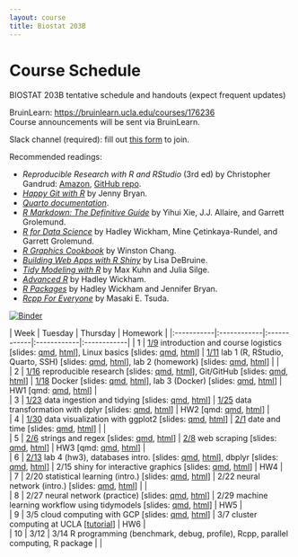 ```yaml
---
layout: course
title: Biostat 203B
---
```


# Course Schedule

BIOSTAT 203B tentative schedule and handouts (expect frequent updates)

BruinLearn: <https://bruinlearn.ucla.edu/courses/176236>   
Course announcements will be sent via BruinLearn. 

Slack channel (required): fill out [this form](https://forms.gle/eC6RNTGoQTFNt1Jd8) to join.  

Recommended readings:  

* _Reproducible Research with R and RStudio_ (3rd ed) by Christopher Gandrud: [Amazon](https://www.amazon.com/Reproducible-Research-RStudio-Chapman-Hall-dp-0367144026/dp/0367144026/ref=dp_ob_title_bk), [GitHub repo](https://github.com/christophergandrud/Rep-Res-Book).  
* [_Happy Git with R_](http://happygitwithr.com) by Jenny Bryan.  
* [_Quarto documentation_](https://quarto.org/docs/guide/).  
* [_R Markdown: The Definitive Guide_](https://bookdown.org/yihui/rmarkdown/) by Yihui Xie, J.J. Allaire, and Garrett Grolemund.  
* [_R for Data Science_](https://r4ds.hadley.nz/) by Hadley Wickham, Mine Çetinkaya-Rundel, and Garrett Grolemund.  
* [_R Graphics Cookbook_](https://r-graphics.org) by Winston Chang.   
* [_Building Web Apps with R Shiny_](https://debruine.github.io/shinyintro) by Lisa DeBruine.  
* [_Tidy Modeling with R_](https://www.tmwr.org/) by Max Kuhn and Julia Silge.  
* [_Advanced R_](https://adv-r.hadley.nz/) by Hadley Wickham.  
* [_R Packages_](https://r-pkgs.org/) by Hadley Wickham and Jennifer Bryan.  
* [_Rcpp For Everyone_](https://teuder.github.io/rcpp4everyone_en/) by Masaki E. Tsuda.  

[![Binder](https://mybinder.org/badge_logo.svg)](https://mybinder.org/v2/gh/ucla-biostat-203b/2024winter/main?urlpath=rstudio)

| Week | Tuesday | Thursday | Homework |
|:-----------|:------------|:------------|:------------|:------------|
| 1 | [1/9](https://ucla-biostat-203b.github.io/2024winter/biostat203bwinter2024lec1/2024/01/09/lec1.html) introduction and course logistics \[slides: [qmd](https://raw.githubusercontent.com/ucla-biostat-203b/2024winter/master/slides/01-intro/intro.qmd), [html](../slides/01-intro/intro.html)\], Linux basics \[slides: [qmd](https://raw.githubusercontent.com/ucla-biostat-203b/2024winter/master/slides/02-linux/linux.qmd), [html](../slides/02-linux/linux.html)\] | [1/11](https://ucla-biostat-203b.github.io/2024winter/biostat203bwinter2024lec1/2024/01/11/lec1.html) lab 1 (R, RStudio, Quarto, SSH) \[slides: [qmd](https://raw.githubusercontent.com/ucla-biostat-203b/2024winter/master/labs/lab01/lab01.qmd), [html](../labs/lab01/lab01.html)\], lab 2 (homework) \[slides: [qmd](https://raw.githubusercontent.com/ucla-biostat-203b/2024winter/master/labs/lab02/lab02.qmd), [html](../labs/lab02/lab02.html)\] |  |    
| 2 | [1/16](https://ucla-biostat-203b.github.io/2024winter/biostat203bwinter2024lec1/2024/01/16/lec1.html) reproducible research \[slides: [qmd](https://raw.githubusercontent.com/ucla-biostat-203b/2024winter/master/slides/03-repres/repres.qmd), [html](../slides/03-repres/repres.html)\], Git/GitHub \[slides: [qmd](https://raw.githubusercontent.com/ucla-biostat-203b/2024winter/master/slides/04-git/git.qmd), [html](../slides/04-git/git.html)\] | [1/18](https://ucla-biostat-203b.github.io/2024winter/biostat203bwinter2024lec1/2024/01/18/lec1.html) Docker \[slides: [qmd](https://raw.githubusercontent.com/ucla-biostat-203b/2024winter/master/slides/19-docker/docker.qmd), [html](../slides/19-docker/docker.html)\], lab 3 (Docker) \[slides: [qmd](https://raw.githubusercontent.com/ucla-biostat-203b/2024winter/master/labs/lab03/lab03.qmd), [html](../labs/lab03/lab03.html)\] | HW1 \[qmd: [qmd](https://raw.githubusercontent.com/ucla-biostat-203b/2024winter/main/hw/hw1/hw1.qmd), [html](../hw/hw1/hw1.html)\] |    
| 3 | [1/23](https://ucla-biostat-203b.github.io/2024winter/biostat203bwinter2024lec1/2024/01/23/lec1.html) data ingestion and tidying \[slides: [qmd](https://raw.githubusercontent.com/ucla-biostat-203b/2024winter/master/slides/05-tidy/tidy.qmd), [html](../slides/05-tidy/tidy.html)\] | [1/25](https://ucla-biostat-203b.github.io/2024winter/biostat203bwinter2024lec1/2024/01/25/lec1.html) data transformation with dplyr \[slides: [qmd](https://raw.githubusercontent.com/ucla-biostat-203b/2024winter/master/slides/07-dplyr/dplyr.qmd), [html](../slides/07-dplyr/dplyr.html)\] | HW2 \[qmd: [qmd](https://raw.githubusercontent.com/ucla-biostat-203b/2024winter/main/hw/hw2/hw2.qmd), [html](../hw/hw2/hw2.html)\] |  
| 4 | [1/30](https://ucla-biostat-203b.github.io/2024winter/biostat203bwinter2024lec1/2024/01/30/lec1.html) data visualization with ggplot2 \[slides: [qmd](https://raw.githubusercontent.com/ucla-biostat-203b/2024winter/master/slides/06-vis/ggplot2.qmd), [html](../slides/06-vis/ggplot2.html)\] | [2/1](https://ucla-biostat-203b.github.io/2024winter/biostat203bwinter2024lec1/2024/02/01/lec1.html) date and time \[slides: [qmd](https://raw.githubusercontent.com/ucla-biostat-203b/2024winter/master/slides/08-datetime/datetime.qmd), [html](../slides/08-datetime/datetime.html)\] |  |     
| 5 | [2/6](https://ucla-biostat-203b.github.io/2024winter/biostat203bwinter2024lec1/2024/02/06/lec1.html) strings and regex \[slides: [qmd](https://raw.githubusercontent.com/ucla-biostat-203b/2024winter/master/slides/09-strings/stringr.qmd), [html](../slides/09-strings/stringr.html)\] | [2/8](https://ucla-biostat-203b.github.io/2024winter/biostat203bwinter2024lec1/2024/02/08/lec1.html) web scraping \[slides: [qmd](https://raw.githubusercontent.com/ucla-biostat-203b/2024winter/master/slides/10-scraping/scraping.qmd), [html](../slides/10-scraping/scraping.html)\] | HW3 \[qmd: [qmd](https://raw.githubusercontent.com/ucla-biostat-203b/2024winter/main/hw/hw3/hw3.qmd), [html](../hw/hw3/hw3.html)\] |    
| 6 | [2/13](https://ucla-biostat-203b.github.io/2024winter/biostat203bwinter2024lec1/2024/02/13/lec1.html) lab 4 (hw3), databases intro. \[slides: [qmd](https://raw.githubusercontent.com/ucla-biostat-203b/2024winter/master/slides/12-dbplyr/dbintro.qmd), [html](../slides/12-dbplyr/dbintro.html)\], dbplyr \[slides: [qmd](https://raw.githubusercontent.com/ucla-biostat-203b/2024winter/master/slides/12-dbplyr/dbplyr.qmd), [html](../slides/12-dbplyr/dbplyr.html)\] | 2/15 shiny for interactive graphics \[slides: [qmd](https://raw.githubusercontent.com/ucla-biostat-203b/2024winter/master/slides/11-shiny/shiny.qmd), [html](../slides/11-shiny/shiny.html)\] | HW4 |    
| 7 | 2/20 statistical learning (intro.) \[slides: [qmd](https://raw.githubusercontent.com/ucla-biostat-203b/2024winter/master/slides/14-statlearn/statlearn.qmd), [html](../slides/14-statlearn/statlearn.html)\] | 2/22 neural network (intro.) \[slides: [qmd](https://raw.githubusercontent.com/ucla-econ-425t/2024winter/master/slides/10-nn/nn.qmd), [html](https://ucla-econ-425t.github.io/2024winter/slides/10-nn/nn.html)\] | |   
| 8 | 2/27 neural network (practice) \[slides: [qmd](https://raw.githubusercontent.com/ucla-econ-425t/2024winter/master/slides/10-nn/nn_practice.qmd), [html](https://ucla-econ-425t.github.io/2024winter/slides/10-nn/nn_practice.html)\] | 2/29 machine learning workflow using tidymodels \[slides: [qmd](https://raw.githubusercontent.com/ucla-biostat-203b/2024winter/master/slides/18-tidymodels/tidymodels.qmd), [html](https://ucla-biostat-203b.github.io/2024winter/slides/18-tidymodels/tidymodels.html)\] | HW5 |    
| 9 | 3/5 cloud computing with GCP \[slides: [qmd](https://raw.githubusercontent.com/ucla-biostat-203b/2024winter/master/slides/13-gcp/gcp.qmd), [html](../slides/13-gcp/gcp.html)\] | 3/7 cluster computing at UCLA \[[tutorial](https://github.com/chris-german/Hoffman2Tutorials)\] | HW6 |   
| 10 | 3/12  | 3/14 R programming (benchmark, debug, profile), Rcpp, parallel computing, R package | |   
